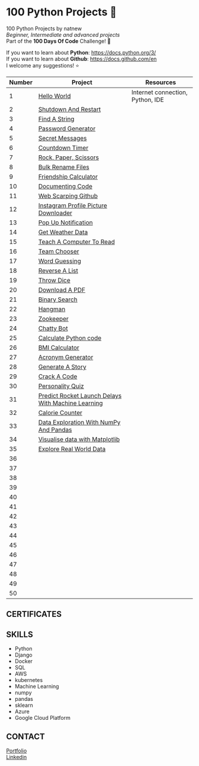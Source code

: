 # 100 Python Projects 🐍
100 Python Projects by natnew<br>
*Beginner, Intermediate and advanced projects*<br>
Part of the **100 Days Of Code** Challenge! 🙂

If you want to learn about **Python**: https://docs.python.org/3/ <br>
If you want to learn about **Github**: https://docs.github.com/en <br>
I welcome any suggestions! ⭐ <br>

Number | Project      | Resources
------ | ------------- |-------------------------------
1 | [Hello World](https://github.com/natnew/Python-Project-Hello-World) |Internet connection, Python, IDE
2 | [Shutdown And Restart](https://github.com/natnew/Python-Project-Shutdown-and-Restart-Computer)
3 | [Find A String](https://github.com/natnew/Python-Projects-Find-a-file-using-a-string)
4 | [Password Generator](https://github.com/natnew/Python-Projects-Password-Generator)
5 | [Secret Messages](https://github.com/natnew/Python-Projects-Secret-Message/blob/main/README.md)
6 | [Countdown Timer](https://github.com/natnew/Python-Projects-Countdown-Timer)
7 | [Rock, Paper, Scissors](https://github.com/natnew/Python-Projects-Rock-Paper-Scissors)
8 | [Bulk Rename Files](https://github.com/natnew/Python-Projects-Bulk-Rename-Files)
9 | [Friendship Calculator](https://github.com/natnew/Python-Projects-Friendship-Calculator)
10 | [Documenting Code](https://github.com/natnew/Python-Projects-Documenting-Code)
11 | [Web Scarping Github](https://github.com/natnew/Python-Projects-Web-Scraping-Github)
12 | [Instagram Profile Picture Downloader](https://github.com/natnew/Python-Projects-Instagram-Profile-Picture-Downloader-)
13 | [Pop Up Notification](https://github.com/natnew/Python-Projects-Pop-Up-Notification)
14 | [Get Weather Data](https://github.com/natnew/Python-Projects-Get-Weather-Data)
15 | [Teach A Computer To Read](https://github.com/natnew/Python-Projects-Teach-A-Computer-To-Raed)
16 | [Team Chooser](https://github.com/natnew/Python-Projects-Team-Chooser)
17 | [Word Guessing](https://github.com/natnew/Python-Projects-Word-Guessing-Game)
18 | [Reverse A List](https://github.com/natnew/Python-Projects-Reverse-A-List)
19 | [Throw Dice](https://github.com/natnew/Python-Projects-Throw-Dice)
20 | [Download A PDF](https://github.com/natnew/Python-Projects-Download-A-PDF)
21 | [Binary Search](https://github.com/natnew/Python-Projects-Binary-Search)
22 | [Hangman](https://github.com/natnew/Python-Projects-Hangman)
23 | [Zookeeper](https://github.com/natnew/Python-Projects-Zookeeper)
24 | [Chatty Bot](https://github.com/natnew/Python-Projects-Chatty-Bot)
25 | [Calculate Python code](https://github.com/natnew/Python-Projects-Calculate-Python-Code)
26 | [BMI Calculator](https://github.com/natnew/Python-Projects-BMI-Calculator)
27 | [Acronym Generator](https://github.com/natnew/Python-Projects-Acronym-Generator)
28 | [Generate A Story](https://github.com/natnew/Python-Projects-Generate-A-Story/blob/main/README.md)
29 | [Crack A Code](https://github.com/natnew/Python-Projects-Crack-A-Code)
30 | [Personality Quiz](https://github.com/natnew/Python-Projects-Personality-Quiz)
31 | [Predict Rocket Launch Delays With Machine Learning](https://github.com/natnew/Python-Projects-Predict-Rocket-Launch-Delays-With-Machine-Learning)
32 | [Calorie Counter](https://github.com/natnew/Python-Projects-Calorie-Calculator)
33 | [Data Exploration With NumPy And Pandas](https://github.com/natnew/Python-Projects-Data-Exploration-With-NumPy-And-Pandas)
34 | [Visualise data with Matplotlib](https://github.com/natnew/Python-Projects-Visualise-data-with-Matplotlib/blob/main/README.md)
35 | [Explore Real World Data](https://github.com/natnew/Python-Projects-Explore-Real-World-Data)
36 | []()
37 | []()
38 | []()
39 | []()
40 | []()
41 | []()
42 | []()
43 | []()
44 | []()
45 | []()
46 | []()
47 | []()
48 | []()
49 | []()
50 | []()

## CERTIFICATES

## SKILLS
- Python
- Django
- Docker
- SQL
- AWS
- kubernetes
- Machine Learning
- numpy
- pandas
- sklearn
- Azure
- Google Cloud Platform

## CONTACT
[Portfolio](https://github.com/natnew/NATASHA-/blob/main/README.md)<BR>
[Linkedin](https://www.linkedin.com/in/natasha-newbold/)

